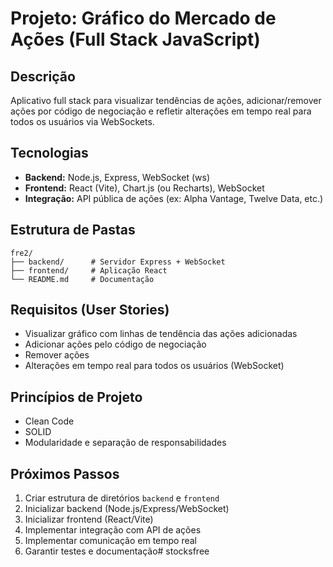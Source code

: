 # Projeto: Gráfico do Mercado de Ações (Full Stack JavaScript)

## Descrição
Aplicativo full stack para visualizar tendências de ações, adicionar/remover ações por código de negociação e refletir alterações em tempo real para todos os usuários via WebSockets.

## Tecnologias
- **Backend:** Node.js, Express, WebSocket (ws)
- **Frontend:** React (Vite), Chart.js (ou Recharts), WebSocket
- **Integração:** API pública de ações (ex: Alpha Vantage, Twelve Data, etc.)

## Estrutura de Pastas
```
fre2/
├── backend/      # Servidor Express + WebSocket
├── frontend/     # Aplicação React
└── README.md     # Documentação
```

## Requisitos (User Stories)
- Visualizar gráfico com linhas de tendência das ações adicionadas
- Adicionar ações pelo código de negociação
- Remover ações
- Alterações em tempo real para todos os usuários (WebSocket)

## Princípios de Projeto
- Clean Code
- SOLID
- Modularidade e separação de responsabilidades

## Próximos Passos
1. Criar estrutura de diretórios `backend` e `frontend`
2. Inicializar backend (Node.js/Express/WebSocket)
3. Inicializar frontend (React/Vite)
4. Implementar integração com API de ações
5. Implementar comunicação em tempo real
6. Garantir testes e documentação# stocksfree
